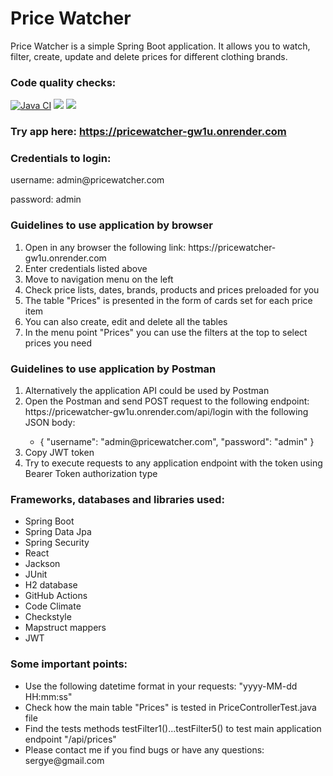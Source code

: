 <h1>Price Watcher</h1>

<p>Price Watcher is a simple Spring Boot application.
It allows you to watch, filter, create, update and delete prices for different clothing brands.</p>

### Code quality checks:
<a href="https://github.com/sergye/pricewatcher/actions/workflows/main.yml"><img src="https://github.com/sergye/pricewatcher/actions/workflows/main.yml/badge.svg" alt="Java CI"/></a>
<a href="https://codeclimate.com/github/sergye/pricewatcher/maintainability"><img src="https://api.codeclimate.com/v1/badges/d38d989a02a428da6ca0/maintainability" /></a>
<a href="https://codeclimate.com/github/sergye/pricewatcher/test_coverage"><img src="https://api.codeclimate.com/v1/badges/d38d989a02a428da6ca0/test_coverage" /></a>

### Try app here: https://pricewatcher-gw1u.onrender.com

### Credentials to login:
<p>username: admin@pricewatcher.com
<p>password: admin

### Guidelines to use application by browser
<ol>
<li>Open in any browser the following link: https://pricewatcher-gw1u.onrender.com </li>
<li>Enter credentials listed above</li>
<li>Move to navigation menu on the left</li>
<li>Check price lists, dates, brands, products and prices preloaded for you </li>
<li>The table "Prices" is presented in the form of cards set for each price item </li>
<li>You can also create, edit and delete all the tables</li>
<li>In the menu point "Prices" you can use the filters at the top to select prices you need  </li>
</ol>

### Guidelines to use application by Postman
<ol>
<li>Alternatively the application API could be used by Postman</li>
<li>Open the Postman and send POST request to the following endpoint: https://pricewatcher-gw1u.onrender.com/api/login with the following JSON body:</li>
    <ul>
        <li> {
    "username": "admin@pricewatcher.com",
    "password": "admin"
}</li>
    </ul>
<li>Copy JWT token</li>
<li>Try to execute requests to any application endpoint with the token using Bearer Token authorization type</li>
</ol>

### Frameworks, databases and libraries used:
<ul>
<li>Spring Boot</li>
<li>Spring Data Jpa</li>
<li>Spring Security</li>
<li>React</li>
<li>Jackson </li>
<li>JUnit </li>
<li>H2 database </li>
<li>GitHub Actions </li>
<li>Code Climate </li>
<li>Checkstyle </li>
<li>Mapstruct mappers</li>
<li>JWT</li>
</ul>

### Some important points:
<ul>
<li>Use the following datetime format in your requests: "yyyy-MM-dd HH:mm:ss"</li>
<li>Check how the main table "Prices" is tested in PriceControllerTest.java file</li>
<li>Find the tests methods testFilter1()...testFilter5() to test main application endpoint "/api/prices"</li>
<li>Please contact me if you find bugs or have any questions: sergye@gmail.com</li>
</ul>

